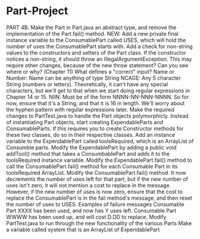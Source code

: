 # Part-Project
PART 4B. 
Make the Part in Part.java an abstract type, and remove the implementation of the Part.fail() method.
NEW: Add a new private final instance variable to the ConsumablePart called USES, which will hold the number of uses the ConsumablePart starts with.
Add a check for non-string values to the constructors and setters of the Part class.  If the constructor notices a non-string, it should throw an IllegalArgumentException.
This may require other changes, because of the new throw statement?  Can you see where or why?  (Chapter 11)
What defines a "correct" input?
Name or Number:  Name can be anything of type String
NCAGE: Any 5 character String (numbers or letters).  Theoretically, it can't have any special characters, but we'll get to that when we start doing regular expressions in Chapter 14 or 15.
NIIN:  Must be of the form NNNN-NN-NNN-NNNN.  So for now, ensure that it's a String, and that it is 16 in length.  We'll worry about the hyphen pattern with regular expressions later. 
Make the required changes to PartTest.java to handle the Part objects polymorphicly.
Instead of instantiating Part objects, start creating ExpendableParts and ConsumableParts.  If this requires you to create Constructor methods for these two classes, do so in their respective classes.
Add an instance variable to the ExpendablePart called toolsRequired, which is an ArrayList of Consumble parts.
Modify the ExpendablePart by adding a public void addTool() method that takes a ConsumbablePart and adds it to the toolsRequired instance variable.
Modify the ExpendablePart.fail() method to call the ConsumablePart.fail() method for each Consumable Part in its toolsRequired ArrayList.
Modify the ConsumablePart.fail() method.  It now decrements the number of uses left for that part, but if the new number of uses isn't zero, it will not mention a cost to replace in the message.  However, if the new number of uses is now zero, ensure that the cost to replace the ConsumablePart is in the fail method's message, and then reset the number of uses to USES.
Examples of failure messages
Consumable Part XXXX has been used, and now has Y uses left.
Consumable Part WWWW has been used up, and will cost D.DD to replace.
Modify PartTest.java to run through the new functionality of the various Parts
Make a variable called system that is an ArrayList of ExpendablePart
